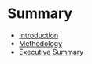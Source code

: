 # Summary

* [Introduction](README.md)
* [Methodology](methodology.md)
* [Executive Summary](executive_summary.md)

